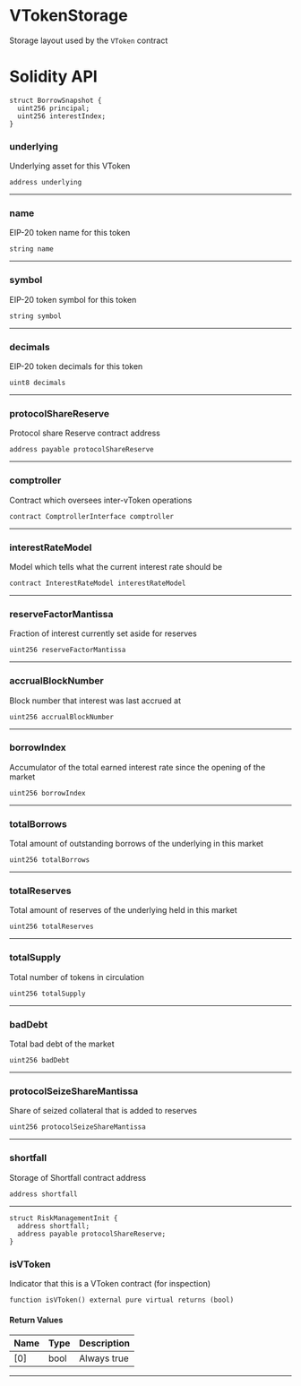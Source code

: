 # VTokenStorage

Storage layout used by the `VToken` contract

# Solidity API

```solidity
struct BorrowSnapshot {
  uint256 principal;
  uint256 interestIndex;
}

```

### underlying

Underlying asset for this VToken

```solidity
address underlying
```

---

### name

EIP-20 token name for this token

```solidity
string name
```

---

### symbol

EIP-20 token symbol for this token

```solidity
string symbol
```

---

### decimals

EIP-20 token decimals for this token

```solidity
uint8 decimals
```

---

### protocolShareReserve

Protocol share Reserve contract address

```solidity
address payable protocolShareReserve
```

---

### comptroller

Contract which oversees inter-vToken operations

```solidity
contract ComptrollerInterface comptroller
```

---

### interestRateModel

Model which tells what the current interest rate should be

```solidity
contract InterestRateModel interestRateModel
```

---

### reserveFactorMantissa

Fraction of interest currently set aside for reserves

```solidity
uint256 reserveFactorMantissa
```

---

### accrualBlockNumber

Block number that interest was last accrued at

```solidity
uint256 accrualBlockNumber
```

---

### borrowIndex

Accumulator of the total earned interest rate since the opening of the market

```solidity
uint256 borrowIndex
```

---

### totalBorrows

Total amount of outstanding borrows of the underlying in this market

```solidity
uint256 totalBorrows
```

---

### totalReserves

Total amount of reserves of the underlying held in this market

```solidity
uint256 totalReserves
```

---

### totalSupply

Total number of tokens in circulation

```solidity
uint256 totalSupply
```

---

### badDebt

Total bad debt of the market

```solidity
uint256 badDebt
```

---

### protocolSeizeShareMantissa

Share of seized collateral that is added to reserves

```solidity
uint256 protocolSeizeShareMantissa
```

---

### shortfall

Storage of Shortfall contract address

```solidity
address shortfall
```

---

```solidity
struct RiskManagementInit {
  address shortfall;
  address payable protocolShareReserve;
}

```

### isVToken

Indicator that this is a VToken contract (for inspection)

```solidity
function isVToken() external pure virtual returns (bool)
```

#### Return Values

| Name | Type | Description |
| ---- | ---- | ----------- |
| [0]  | bool | Always true |

---
